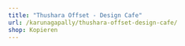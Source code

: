 ```yaml
---
title: "Thushara Offset - Design Cafe"
url: /karunagapally/thushara-offset-design-cafe/
shop: Kopieren
---
```

